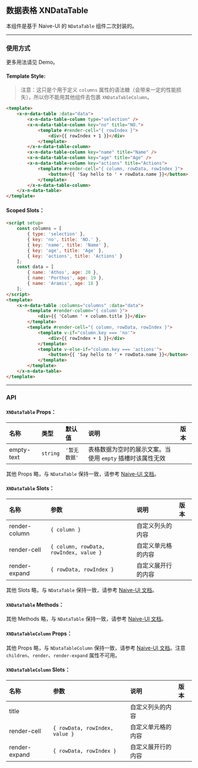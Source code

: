 ﻿## 数据表格 XNDataTable

本组件是基于 Naive-UI 的 `NDataTable` 组件二次封装的。

---

### 使用方式

更多用法请见 Demo。

#### Template Style:

> 注意：这只是个用于定义 `columns` 属性的语法糖（会带来一定的性能损失），所以你不能用其他组件去包裹 `XNDataTableColumn`。

```html
<template>
    <x-n-data-table :data="data">
        <x-n-data-table-column type="selection" />
        <x-n-data-table-column key="no" title="NO.">
            <template #render-cell="{ rowIndex }">
                <div>{{ rowIndex + 1 }}</div>
            </template>
        </x-n-data-table-column>
        <x-n-data-table-column key="name" title="Name" />
        <x-n-data-table-column key="age" title="Age" />
        <x-n-data-table-column key="actions" title="Actions">
            <template #render-cell="{ column, rowData, rowIndex }">
                <button>{{ 'Say hello to ' + rowData.name }}</button>
            </template>
        </x-n-data-table-column>
    </x-n-data-table>
</template>
```

#### Scoped Slots：

```html
<script setup>
    const columns = [
        { type: 'selection' },
        { key: 'no', title: 'NO.' },
        { key: 'name', title: 'Name' },
        { key: 'age', title: 'Age' },
        { key: 'actions', title: 'Actions' }
    ];
    const data = [
        { name: 'Athos', age: 20 },
        { name: 'Porthos', age: 19 },
        { name: 'Aramis', age: 18 }
    ];
</script>
<template>
    <x-n-data-table :columns="columns" :data="data">
        <template #render-column="{ column }">
            <div>{{ 'Column ' + column.title }}</div>
        </template>
        <template #render-cell="{ column, rowData, rowIndex }">
            <template v-if="column.key === 'no'">
                <div>{{ rowIndex + 1 }}</div>
            </template>
            <template v-else-if="column.key === 'actions'">
                <button>{{ 'Say hello to ' + rowData.name }}</button>
            </template>
        </template>
    </x-n-data-table>
</template>
```

---

### API

#### `XNDataTable` Props：

| 名称       | 类型     | 默认值       | 说明                                                      | 版本 |
| :--------- | :------- | :----------- | :-------------------------------------------------------- | :--- |
| empty-text | `string` | `'暂无数据'` | 表格数据为空时的展示文案。当使用 `empty` 插槽时该属性无效 |      |

其他 Props 略，与 `NDataTable` 保持一致，请参考 [Naive-UI 文档](https://www.naiveui.com/zh-CN/os-theme/components/data-table#DataTable-Props)。

#### `XNDataTable` Slots：

| 名称          | 参数                                   | 说明               | 版本 |
| :------------ | :------------------------------------- | :----------------- | :--- |
| render-column | `{ column }`                           | 自定义列头的内容   |      |
| render-cell   | `{ column, rowData, rowIndex, value }` | 自定义单元格的内容 |      |
| render-expand | `{ rowData, rowIndex }`                | 自定义展开行的内容 |      |

其他 Slots 略，与 `NDataTable` 保持一致，请参考 [Naive-UI 文档](https://www.naiveui.com/zh-CN/os-theme/components/data-table#DataTable-Slots)。

#### `XNDataTable` Methods：

其他 Methods 略，与 `NDataTable` 保持一致，请参考 [Naive-UI 文档](https://www.naiveui.com/zh-CN/os-theme/components/data-table#DataTable-Methods)。

#### `XNDataTableColumn` Props：

其他 Props 略，与 `NDataTableColumn` 保持一致，请参考 [Naive-UI 文档](https://www.naiveui.com/zh-CN/os-theme/components/data-table#DataTableColumn-Properties)。注意 `children`、`render`、`render-expand` 属性不可用。

#### `XNDataTableColumn` Slots：

| 名称          | 参数                           | 说明               | 版本 |
| :------------ | :----------------------------- | :----------------- | :--- |
| title         |                                | 自定义列头的内容   |      |
| render-cell   | `{ rowData, rowIndex, value }` | 自定义单元格的内容 |      |
| render-expand | `{ rowData, rowIndex }`        | 自定义展开行的内容 |      |
